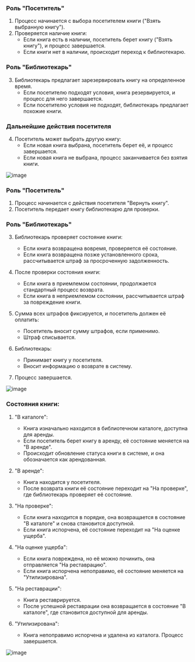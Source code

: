 ### Роль "Посетитель"
1. Процесс начинается с выбора посетителем книги ("Взять выбранную книгу").
2. Проверяется наличие книги:
   - Если книга есть в наличии, посетитель берет книгу ("Взять книгу"), и процесс завершается.
   - Если книги нет в наличии, происходит переход к библиотекарю.
   
### Роль "Библиотекарь"
3. Библиотекарь предлагает зарезервировать книгу на определенное время.
   - Если посетителю подходят условия, книга резервируется, и процесс для него завершается.
   - Если посетителю условия не подходят, библиотекарь предлагает похожие книги.

### Дальнейшие действия посетителя
4. Посетитель может выбрать другую книгу:
   - Если новая книга выбрана, посетитель берет её, и процесс завершается.
   - Если новая книга не выбрана, процесс заканчивается без взятия книги.
  
![image](https://github.com/user-attachments/assets/7f0beca5-a192-431d-8f62-178b2aff8a14)


### Роль "Посетитель"
1. Процесс начинается с действия посетителя "Вернуть книгу".
2. Посетитель передает книгу библиотекарю для проверки.

### Роль "Библиотекарь"
3. Библиотекарь проверяет состояние книги:
   - Если книга возвращена вовремя, проверяется её состояние.
   - Если книга возвращена позже установленного срока, рассчитывается штраф за просроченную задолженность.

4. После проверки состояния книги:
   - Если книга в приемлемом состоянии, продолжается стандартный процесс возврата.
   - Если книга в неприемлемом состоянии, рассчитывается штраф за повреждение книги.

5. Сумма всех штрафов фиксируется, и посетитель должен её оплатить:
   - Посетитель вносит сумму штрафов, если применимо.
   - Штраф списывается.

6. Библиотекарь:
   - Принимает книгу у посетителя.
   - Вносит информацию о возврате в систему.
7. Процесс завершается.

![image](https://github.com/user-attachments/assets/a5892e52-5ad3-4d2b-8570-667779586c2b)

### Состояния книги:
1. "В каталоге":
   - Книга изначально находится в библиотечном каталоге, доступна для аренды.
   - Если посетитель берет книгу в аренду, её состояние меняется на "В аренде". 
   - Происходит обновление статуса книги в системе, и она обозначается как арендованная.

2. "В аренде":
   - Книга находится у посетителя.
   - После возврата книги её состояние переходит на "На проверке", где библиотекарь проверяет её состояние.

3. "На проверке":
   - Если книга находится в порядке, она возвращается в состояние "В каталоге" и снова становится доступной.
   - Если книга испорчена, её состояние переходит на "На оценке ущерба".

4. "На оценке ущерба":
   - Если книга повреждена, но её можно починить, она отправляется "На реставрацию".
   - Если книга испорчена непоправимо, её состояние меняется на "Утилизирована".

5. "На реставрации":
   - Книга реставрируется.
   - После успешной реставрации она возвращается в состояние "В каталоге", где становится доступной для аренды.

6. "Утилизирована":
   - Книга непоправимо испорчена и удалена из каталога. Процесс завершается.
  
![image](https://github.com/user-attachments/assets/ed15e37b-5e70-4eea-b833-301f32d36ae7)

